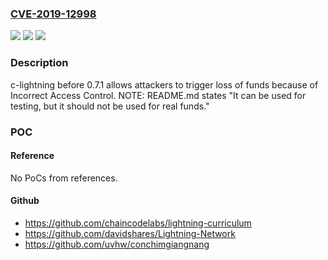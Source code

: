 ### [CVE-2019-12998](https://cve.mitre.org/cgi-bin/cvename.cgi?name=CVE-2019-12998)
![](https://img.shields.io/static/v1?label=Product&message=n%2Fa&color=blue)
![](https://img.shields.io/static/v1?label=Version&message=n%2Fa&color=blue)
![](https://img.shields.io/static/v1?label=Vulnerability&message=n%2Fa&color=brighgreen)

### Description

c-lightning before 0.7.1 allows attackers to trigger loss of funds because of Incorrect Access Control. NOTE: README.md states "It can be used for testing, but it should not be used for real funds."

### POC

#### Reference
No PoCs from references.

#### Github
- https://github.com/chaincodelabs/lightning-curriculum
- https://github.com/davidshares/Lightning-Network
- https://github.com/uvhw/conchimgiangnang

